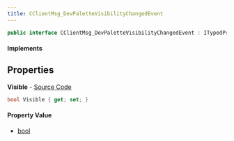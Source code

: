 ```yaml
---
title: CClientMsg_DevPaletteVisibilityChangedEvent
---
```


```csharp
public interface CClientMsg_DevPaletteVisibilityChangedEvent : ITypedProtobuf<CClientMsg_DevPaletteVisibilityChangedEvent>, INativeHandle
```

#### Implements

## Properties

**Visible** - [Source Code](https://github.com/swiftly-solution/swiftlys2/blob/master/managed/src/SwiftlyS2.Generated/Protobufs/Interfaces/CClientMsg_DevPaletteVisibilityChangedEvent.cs#L13)

```csharp
bool Visible { get; set; }
```

#### Property Value

- [bool](https://learn.microsoft.com/dotnet/api/system.boolean)

